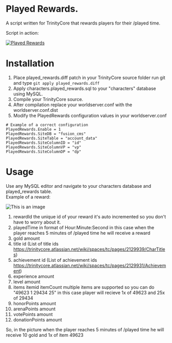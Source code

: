 # Played Rewards.


A script written for TrinityCore that rewards players for their /played time.

Script in action: 

[![Played Rewards](https://i3.ytimg.com/vi/bXgEn8F0qpQ/maxresdefault.jpg)](https://www.youtube.com/watch?v=bXgEn8F0qpQ "Played Rewards.")

# Installation
1. Place played_rewards.diff patch in your TrinityCore source folder run git and type ```git apply played_rewards.diff```<br />
2. Apply characters.played_rewards.sql to your "characters" database using MySQL.<br />
3. Compile your TrinityCore source. <br />
4. After compilation replace your worldserver.conf with the worldserver.conf.dist
5. Modify the PlayedRewards configuration values in your worldserver.conf

```
# Example of a correct configuration
PlayedRewards.Enable = 1
PlayedRewards.SiteDB = "fusion_cms"
PlayedRewards.SiteTable = "account_data"
PlayedRewards.SiteColumnID = "id"
PlayedRewards.SiteColumnVP = "vp"
PlayedRewards.SiteColumnDP = "dp"
```


# Usage
Use any MySQL editor and navigate to your characters database and played_rewards table.
<br/>
Example of a reward:

![This is an image](https://i.imgur.com/tdate9a.png)

1. rewardId the unique id of your reward it's auto incremented so you don't have to worry about it.
2. playedTime in format of Hour:Minute:Second in this case when the player reaches 5 minutes of /played time he will receive a reward
3. gold amount
4. title id (List of title ids https://trinitycore.atlassian.net/wiki/spaces/tc/pages/2129939/CharTitles)
5. achievement id (List of achievement ids https://trinitycore.atlassian.net/wiki/spaces/tc/pages/2129931/Achievement)
6. experience amount
7. level amount
8. items itemid itemCount multiple items are supported so you can do "49623 1 29434 25" in this case player will recieve 1x of 49623 and 25x of 29434
9. honorPoints amount
10. arenaPoints amount
11. votePoints amount
12. donationPoints amount

So, in the picture when the player reaches 5 minutes of /played time he will receive 10 gold and 1x of item 49623
